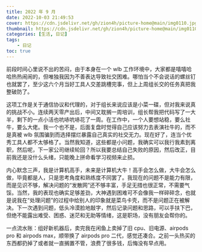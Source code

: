 ```yaml
---
title: 2022 年 9 月
date: 2022-10-03 21:49:53
cover: https://cdn.jsdelivr.net/gh/zion4h/picture-home@main/img0110.jpg
thumbnail: https://cdn.jsdelivr.net/gh/zion4h/picture-home@main/img0110.jpg
categories: [生活, 日记]
tags:
    - 日记
toc: true
---
```

前段时间心里说不出的苦闷，由于本身在一个 wlb 工作环境中，大家都是嘻嘻哈哈热热闹闹的，但唯独我因为不善表达导致社交困难。哪怕当个不会说话的螺丝钉也就罢了，至少这六个月当好工具人交差跳槽完事，但上上周组长交的任务真把我整破防了。
<!--more-->

这项工作是关于通信协议和代理的，对于组长来说应该是小菜一碟，但对我来说真的挑战不小。连续两天零产出后，中间又耽搁一周培训，组长帮我把代码写了一大半，剩下的一点小活也吭哧吭哧花了一周。在工作中，一个人要想站稳，要么社牛，要么大佬。我一个也不是，后面复盘时觉得自己应该努力去表演社牛的，而不是真被 wlb 氛围骗到而选择摆烂暴露自己真实的社交无力。现在好了，连当个优秀工具人都不太够格了。当然我知道，这些都是小问题，我确实可以我行我素到离职，然后呢，下一家公司继续轮回？所以我要总结自己失败的原因，然后改正，目前我还是没什么头绪，只能晚上拼命看学习视频来止损。

内心默念三声，我是计算机高手，未来是计算机大牛！高手会怎么做，大牛会怎么做，毕竟都是人，只是思考角度和熟练度不同罢了。我现在的问题不是能力有限，而是见识不够，解决问题的“发散网”还不够丰富，手足无措也很正常，不需要气馁。当然，我的表现也确实足够差劲，大神遇到困难可不会像我一样碎碎念，也就是说我在“处理问题”的过程中给别人的印象就是菜鸟卡壳，而不是问题正在被解决。下一次遇到问题，低头冷漠脸地敲字，然后记录问题和思路，可以手扶下巴，但绝不能露出难受、困惑、迷茫和无助等情绪，这是职场，没有朋友会帮你的。

一点流水账：组好新机器后，卖完我在闲鱼上卖掉了旧 cpu、旧电源、airpods pro 和 airpods max，顺带换了 airpods pro 二代，感觉还凑合。之前一头热买的东西都扔掉了或者就一直搁置不管，浪费了很多钱，后悔没有早点用。
